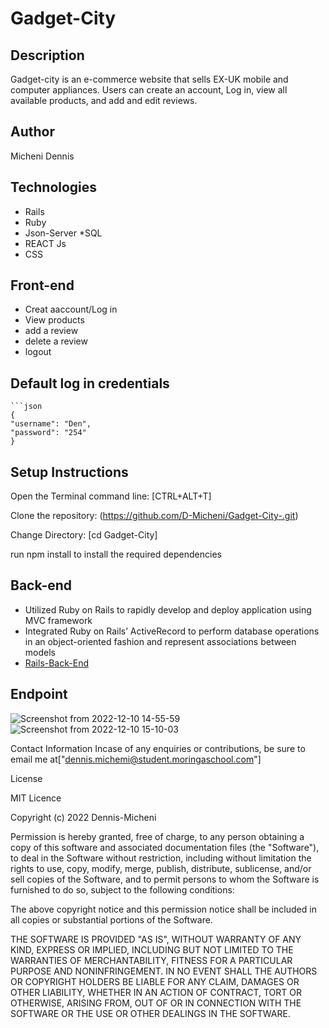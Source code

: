 # Gadget-City 
## Description
Gadget-city is an e-commerce website that sells EX-UK mobile and computer appliances. Users can create an account, Log in, view all available products, and add and edit reviews.
## Author 
Micheni Dennis
## Technologies
* Rails
* Ruby
* Json-Server
*SQL
* REACT Js
* CSS

## Front-end
- Creat aaccount/Log in
- View products
- add a review
- delete a review
- logout 

## Default log in credentials
    ```json
    {
    "username": "Den",
    "password": "254"
    }
    
## Setup Instructions
Open the Terminal command line: [CTRL+ALT+T]

Clone the repository: (https://github.com/D-Micheni/Gadget-City-.git)

Change Directory: [cd Gadget-City]

run npm install to install the required dependencies

 ## Back-end
- Utilized Ruby on Rails to rapidly develop and deploy application using MVC framework
- Integrated Ruby on Rails’ ActiveRecord to perform database operations in an object-oriented fashion and represent associations between models
- [Rails-Back-End](https://gadgets-production.up.railway.app/) 


## Endpoint
![Screenshot from 2022-12-10 14-55-59](https://user-images.githubusercontent.com/108609340/206854405-c48a7bac-874d-4e0d-bd04-d2c7458d08f4.png)
![Screenshot from 2022-12-10 15-10-03](https://user-images.githubusercontent.com/108609340/206854449-14844c5f-3ab6-4325-9856-5d07c494bc1d.png)






Contact Information
Incase of any enquiries or contributions, be sure to email me at["dennis.michemi@student.moringaschool.com"]

License

MIT Licence

Copyright (c) 2022 Dennis-Micheni

Permission is hereby granted, free of charge, to any person obtaining a copy of this software and associated documentation files (the "Software"), to deal in the Software without restriction, including without limitation the rights to use, copy, modify, merge, publish, distribute, sublicense, and/or sell copies of the Software, and to permit persons to whom the Software is furnished to do so, subject to the following conditions:

The above copyright notice and this permission notice shall be included in all copies or substantial portions of the Software.

THE SOFTWARE IS PROVIDED "AS IS", WITHOUT WARRANTY OF ANY KIND, EXPRESS OR IMPLIED, INCLUDING BUT NOT LIMITED TO THE WARRANTIES OF MERCHANTABILITY, FITNESS FOR A PARTICULAR PURPOSE AND NONINFRINGEMENT. IN NO EVENT SHALL THE AUTHORS OR COPYRIGHT HOLDERS BE LIABLE FOR ANY CLAIM, DAMAGES OR OTHER LIABILITY, WHETHER IN AN ACTION OF CONTRACT, TORT OR OTHERWISE, ARISING FROM, OUT OF OR IN CONNECTION WITH THE SOFTWARE OR THE USE OR OTHER DEALINGS IN THE SOFTWARE.
